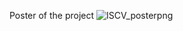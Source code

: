 Poster of the project
![ISCV_posterpng](https://github.com/user-attachments/assets/01899fbf-8d9b-4427-85e5-01bce48d054a)


